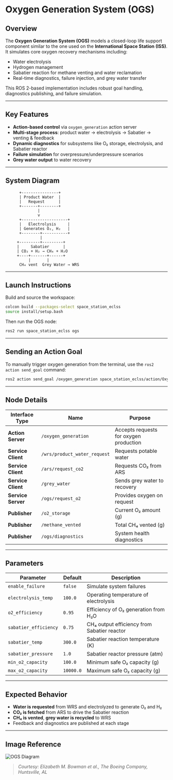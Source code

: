 # Oxygen Generation System (OGS)

## Overview

The **Oxygen Generation System (OGS)** models a closed-loop life support component similar to the one used on the **International Space Station (ISS)**. It simulates core oxygen recovery mechanisms including:

* Water electrolysis
* Hydrogen management
* Sabatier reaction for methane venting and water reclamation
* Real-time diagnostics, failure injection, and grey water transfer

This ROS 2-based implementation includes robust goal handling, diagnostics publishing, and failure simulation.

---

## Key Features

* **Action-based control** via `oxygen_generation` action server
* **Multi-stage process**: product water → electrolysis → Sabatier → venting & feedback
* **Dynamic diagnostics** for subsystems like O₂ storage, electrolysis, and Sabatier reactor
* **Failure simulation** for overpressure/underpressure scenarios
* **Grey water output** to water recovery

---

## System Diagram

```text
      +----------------+
      | Product Water  |
      |   Request      |
      +-------+--------+
              |
              v
      +--------------------+
      |   Electrolysis     |
      | Generates O₂, H₂   |
      +--------+-----------+
               |
     +---------+---------+
     |     Sabatier      |
     | CO₂ + H₂ → CH₄ + H₂O
     +----+-------+------+
          |       |
      CH₄ vent  Grey Water → WRS
```

---

## Launch Instructions

Build and source the workspace:

```bash
colcon build --packages-select space_station_eclss
source install/setup.bash
```

Then run the OGS node:

```bash
ros2 run space_station_eclss ogs
```

---

## Sending an Action Goal

To manually trigger oxygen generation from the terminal, use the `ros2 action send_goal` command:

```bash
ros2 action send_goal /oxygen_generation space_station_eclss/action/OxygenGeneration "{input_water_mass: 2.5, iodine_concentration: 0.3}"
```

---

## Node Details

| Interface Type     | Name                         | Purpose                                |
| ------------------ | ---------------------------- | -------------------------------------- |
| **Action Server**  | `/oxygen_generation`         | Accepts requests for oxygen production |
| **Service Client** | `/wrs/product_water_request` | Requests potable water                 |
| **Service Client** | `/ars/request_co2`           | Requests CO₂ from ARS                  |
| **Service Client** | `/grey_water`                | Sends grey water to recovery           |
| **Service Server** | `/ogs/request_o2`            | Provides oxygen on request             |
| **Publisher**      | `/o2_storage`                | Current O₂ amount (g)                  |
| **Publisher**      | `/methane_vented`            | Total CH₄ vented (g)                   |
| **Publisher**      | `/ogs/diagnostics`           | System health diagnostics              |

---

## Parameters

| Parameter             | Default   | Description                                 |
| --------------------- | --------- | ------------------------------------------- |
| `enable_failure`      | `false`   | Simulate system failures                    |
| `electrolysis_temp`   | `100.0`   | Operating temperature of electrolysis       |
| `o2_efficiency`       | `0.95`    | Efficiency of O₂ generation from H₂O        |
| `sabatier_efficiency` | `0.75`    | CH₄ output efficiency from Sabatier reactor |
| `sabatier_temp`       | `300.0`   | Sabatier reaction temperature (K)           |
| `sabatier_pressure`   | `1.0`     | Sabatier reactor pressure (atm)             |
| `min_o2_capacity`     | `100.0`   | Minimum safe O₂ capacity (g)                |
| `max_o2_capacity`     | `10000.0` | Maximum safe O₂ capacity (g)                |

---

## Expected Behavior

* **Water is requested** from WRS and electrolyzed to generate O₂ and H₂
* **CO₂ is fetched** from ARS to drive the Sabatier reaction
* **CH₄ is vented**, **grey water is recycled** to WRS
* Feedback and diagnostics are published at each stage

---

## Image Reference

![OGS Diagram](https://github.com/user-attachments/assets/3b07155a-b415-404f-ba10-e230ec83b447)

> *Courtesy: Elizabeth M. Bowman et al., The Boeing Company, Huntsville, AL*
